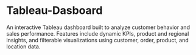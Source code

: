 # Tableau-Dasboard
An interactive Tableau dashboard built to analyze customer behavior and sales performance. Features include dynamic KPIs, product and regional insights, and filterable visualizations using customer, order, product, and location data.
